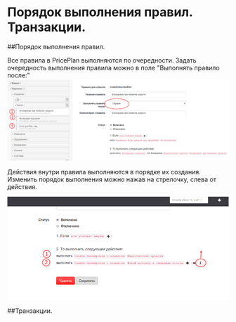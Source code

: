 # Порядок выполнения правил. Транзакции.

##Порядок выполнения правил.

Все правила в PricePlan выполняются по очередности. Задать очередность выполнения правила можно в поле "Выполнять правило после:"![](rules_order.png)


Действия внутри правила выполняются в порядке их создания. Изменить порядок выполнения можно нажав на стрелочку, слева от действия. 

![](rule_actions_order.png)

##Транзакции.
